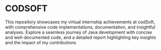 # CODSOFT
This repository showcases my virtual internship achievements at codSoft, with comprehensive code implementations, documentation, and insightful analyses. Explore a seamless journey of Java development with concise and well-documented code, and a detailed report highlighting key insights and the impact of my contributions
